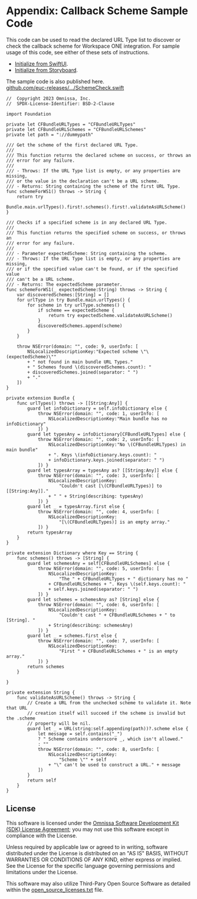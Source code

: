 # Appendix: Callback Scheme Sample Code
This code can be used to read the declared URL Type list to discover or check
the callback scheme for Workspace ONE integration. For sample usage of this
code, see either of these sets of instructions.

-   [Initialize from SwiftUI](../04Task_Initialize-the-software-development-kit-runtime/01Initialize-from-SwiftUI/readme.md).
-   [Initialize from Storyboard](../04Task_Initialize-the-software-development-kit-runtime/02Initialize-from-Storyboard/readme.md).

The sample code is also published here.  
[github.com/euc-releases/…/SchemeCheck.swift](https://github.com/euc-releases/workspace-ONE-SDK-integration-samples/blob/main/IntegrationGuideForiOS/Guides/23BaseIntegration/21Appendix_Callback-Scheme-Sample-Code/SchemeCheck.swift)

<p class="allow-page-break" />

    //  Copyright 2023 Omnissa, Inc.
    //  SPDX-License-Identifier: BSD-2-Clause

    import Foundation

    private let CFBundleURLTypes = "CFBundleURLTypes"
    private let CFBundleURLSchemes = "CFBundleURLSchemes"
    private let path = "://dummypath"

    /// Get the scheme of the first declared URL Type.
    ///
    /// This function returns the declared scheme on success, or throws an 
    /// error for any failure.
    ///
    /// - Throws: If the URL Type list is empty, or any properties are missing,
    /// or the value in the declaration can't be a URL scheme.
    /// - Returns: String containing the scheme of the first URL Type.
    func schemeForWS1() throws -> String {
        return try
        Bundle.main.urlTypes().first!.schemes().first!.validateAsURLScheme()
    }

    /// Checks if a specified scheme is in any declared URL Type.
    ///
    /// This function returns the specified scheme on success, or throws an 
    /// error for any failure.
    ///
    /// - Parameter expectedScheme: String containing the scheme.
    /// - Throws: If the URL Type list is empty, or any properties are missing,
    /// or if the specified value can't be found, or if the specified value
    /// can't be a URL scheme.
    /// - Returns: The expectedScheme parameter.
    func schemeForWS1(_ expectedScheme:String) throws -> String {
        var discoveredSchemes:[String] = []
        for urlType in try Bundle.main.urlTypes() {
            for scheme in try urlType.schemes() {
                if scheme == expectedScheme {
                    return try expectedScheme.validateAsURLScheme()
                }
                discoveredSchemes.append(scheme)
            }
        }

        throw NSError(domain: "", code: 9, userInfo: [
            NSLocalizedDescriptionKey:"Expected scheme \"\(expectedScheme)\""
            + " not found in main bundle URL Types."
            + " Schemes found \(discoveredSchemes.count): "
            + discoveredSchemes.joined(separator: " ")
            + "."
        ])
    }

    private extension Bundle {
        func urlTypes() throws -> [[String:Any]] {
            guard let infoDictionary = self.infoDictionary else {
                throw NSError(domain: "", code: 1, userInfo: [
                    NSLocalizedDescriptionKey:"Main bundle has no infoDictionary"
                ]) }
            guard let typesAny = infoDictionary[CFBundleURLTypes] else {
                throw NSError(domain: "", code: 2, userInfo: [
                    NSLocalizedDescriptionKey:"No \(CFBundleURLTypes) in main bundle"
                    + ". Keys \(infoDictionary.keys.count): "
                    + infoDictionary.keys.joined(separator: " ")
                ]) }
            guard let typesArray = typesAny as? [[String:Any]] else {
                throw NSError(domain: "", code: 3, userInfo: [
                    NSLocalizedDescriptionKey:
                        "Couldn't cast [\(CFBundleURLTypes)] to [[String:Any]]."
                    + " " + String(describing: typesAny)
                ]) }
            guard let _ = typesArray.first else {
                throw NSError(domain: "", code: 4, userInfo: [
                    NSLocalizedDescriptionKey:
                        "[\(CFBundleURLTypes)] is an empty array."
                ]) }
            return typesArray
        }
    }

    private extension Dictionary where Key == String {
        func schemes() throws -> [String] {
            guard let schemesAny = self[CFBundleURLSchemes] else {
                throw NSError(domain: "", code: 5, userInfo: [
                    NSLocalizedDescriptionKey:
                        "The " + CFBundleURLTypes + " dictionary has no "
                    + CFBundleURLSchemes + ". Keys \(self.keys.count): "
                    + self.keys.joined(separator: " ")
                ]) }
            guard let schemes = schemesAny as? [String] else {
                throw NSError(domain: "", code: 6, userInfo: [
                    NSLocalizedDescriptionKey:
                        "Couldn't cast " + CFBundleURLSchemes + " to [String]. "
                    + String(describing: schemesAny)
                ]) }
            guard let _ = schemes.first else {
                throw NSError(domain: "", code: 7, userInfo: [
                    NSLocalizedDescriptionKey:
                        "First " + CFBundleURLSchemes + " is an empty array."
                ]) }
            return schemes
        }

    }

    private extension String {
        func validateAsURLScheme() throws -> String {
            // Create a URL from the unchecked scheme to validate it. Note that URL
            // creation itself will succeed if the scheme is invalid but the .scheme
            // property will be nil.
            guard let _ = URL(string:self.appending(path))?.scheme else {
                let message = self.contains("_")
                ? " Scheme contains underscore _, which isn't allowed."
                : ""
                throw NSError(domain: "", code: 8, userInfo: [
                    NSLocalizedDescriptionKey:
                        "Scheme \"" + self
                    + "\" can't be used to construct a URL." + message
                ])
            }
            return self
        }
    }

## License

This software is licensed under the [Omnissa Software Development Kit (SDK) License Agreement](https://static.omnissa.com/sites/default/files/omnissa-sdk-agreement.pdf); you may not use this software except in compliance with the License.

Unless required by applicable law or agreed to in writing, software distributed under the License is distributed on an "AS IS" BASIS, WITHOUT WARRANTIES OR CONDITIONS OF ANY KIND, either express or implied. See the License for the specific language governing permissions and limitations under the License.

This software may also utilize Third-Pary Open Source Software as detailed within the [open_source_licenses.txt](open_source_licenses.txt) file.
